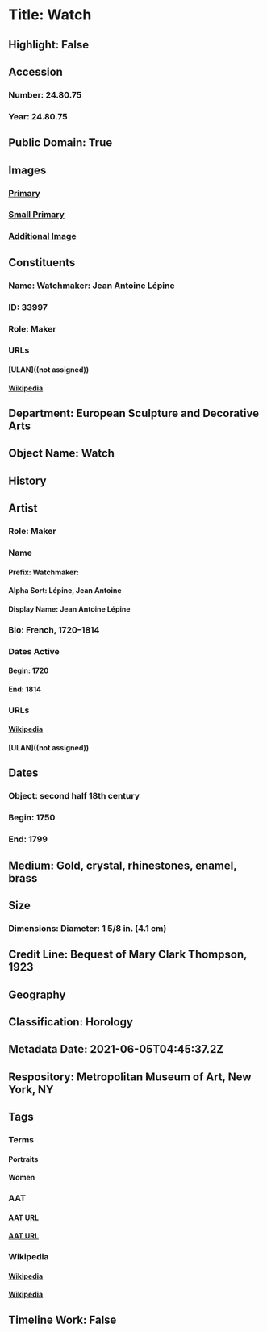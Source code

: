 # Title: Watch
## Highlight: False
## Accession
### Number: 24.80.75
### Year: 24.80.75
## Public Domain: True
## Images
### [Primary](https://images.metmuseum.org/CRDImages/es/original/57043.jpg)
### [Small Primary](https://images.metmuseum.org/CRDImages/es/web-large/57043.jpg)
### [Additional Image](https://images.metmuseum.org/CRDImages/es/original/98998.jpg)
## Constituents
### Name: Watchmaker: Jean Antoine Lépine
### ID: 33997
### Role: Maker
### URLs
#### [ULAN]((not assigned))
#### [Wikipedia](https://www.wikidata.org/wiki/Q32772)
## Department: European Sculpture and Decorative Arts
## Object Name: Watch
## History
## Artist
### Role: Maker
### Name
#### Prefix: Watchmaker:
#### Alpha Sort: Lépine, Jean Antoine
#### Display Name: Jean Antoine Lépine
### Bio: French, 1720–1814
### Dates Active
#### Begin: 1720
#### End: 1814
### URLs
#### [Wikipedia](https://www.wikidata.org/wiki/Q32772)
#### [ULAN]((not assigned))
## Dates
### Object: second half 18th century
### Begin: 1750
### End: 1799
## Medium: Gold, crystal, rhinestones, enamel, brass
## Size
### Dimensions: Diameter: 1 5/8 in. (4.1 cm)
## Credit Line: Bequest of Mary Clark Thompson, 1923
## Geography
## Classification: Horology
## Metadata Date: 2021-06-05T04:45:37.2Z
## Respository: Metropolitan Museum of Art, New York, NY
## Tags
### Terms
#### Portraits
#### Women
### AAT
#### [AAT URL](http://vocab.getty.edu/page/aat/300015637)
#### [AAT URL](http://vocab.getty.edu/page/aat/300025943)
### Wikipedia
#### [Wikipedia]()
#### [Wikipedia]()
## Timeline Work: False